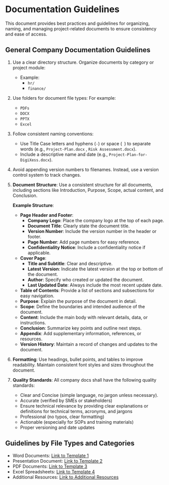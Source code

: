 # Documentation Guidelines

This document provides best practices and guidelines for organizing, naming, and managing project-related documents to ensure consistency and ease of access.


##  General Company Documentation Guidelines

1. Use a clear directory structure. Organize documents by category or project module:
   - Example:
     - `hr/`
     - `finance/`
1. Use folders for document file types:
    For example: 
   - `PDFs`
   - `DOCX`
   - `PPTX`
   - `Excel`
1. Follow consistent naming conventions:
   - Use Title Case letters and hyphens (`-`) or space (` `) to separate words (e.g., `Project-Plan.docx` , `Risk Assessment.docx`).
   - Include a descriptive name and date (e.g., `Project-Plan-for-DigiXess.docx`).

1. Avoid appending version numbers to filenames. Instead, use a version control system to track changes.

1. **Document Structure**: Use a consistent structure for all documents, including sections like Introduction, Purpose, Scope, actual content, and Conclusion.

   **Example Structure**:
   - **Page Header and Footer**:
     - **Company Logo**: Place the company logo at the top of each page.
     - **Document Title**: Clearly state the document title.
     - **Version Number**: Include the version number in the header or footer.
     - **Page Number**: Add page numbers for easy reference.
     - **Confidentiality Notice**: Include a confidentiality notice if applicable.
   - **Cover Page**:
     - **Title and Subtitle**: Clear and descriptive.
     - **Latest Version**: Indicate the latest version at the top or bottom of the document.
     - **Author**: Specify who created or updated the document.
     - **Last Updated Date**: Always include the most recent update date.
   - **Table of Contents**: Provide a list of sections and subsections for easy navigation.
   - **Purpose**: Explain the purpose of the document in detail.
   - **Scope**: Define the boundaries and intended audience of the document.
   - **Content**: Include the main body with relevant details, data, or instructions.
   - **Conclusion**: Summarize key points and outline next steps.
   - **Appendix**: Add supplementary information, references, or resources.
   - **Version History**: Maintain a record of changes and updates to the document.

1. **Formatting**: Use headings, bullet points, and tables to improve readability. Maintain consistent font styles and sizes throughout the document.

1. **Quality Standards**:
   All company docs shall have the following quality standards:
   - Clear and Concise  (simple language, no jargon unless necessary).
   - Accurate (verified by SMEs or stakeholders)
   - Ensure technical relevance by providing clear explanations or definitions for technical terms, acronyms, and jargons
   - Professional (no typos, clear formatting)
   - Actionable (especially for SOPs and training materials)
   - Proper versioning and date updates

## Guidelines by File Types and Categories
 <!-- Add the link for it -->

- Word Documents: [Link to Template 1](link-to-template-1)
- Presentation Document: [Link to Template 2](link-to-template-2)
- PDF Documents: [Link to Template 3](link-to-template-3)
- Excel Spreadsheets: [Link to Template 4](link-to-template-4)
- Additional Resources: [Link to Additional Resources](link-to-additional-resources)
<!-- Add more templates as needed -->




